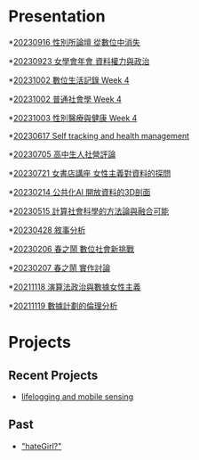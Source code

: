 # Presentation
*[20230916 性別所論壇 從數位中消失]()

*[20230923 女學會年會 資料權力與政治]()

*[20231002 數位生活記錄 Week 4](https://docs.google.com/presentation/d/e/2PACX-1vTUBy1Qj-9r5zJe7WJbeTwMb-08lkHWqgR5-CIw9KFCZGsq6wIQct9K_T2C-R01RZ8zA80Pv9RnyNPX/pub?start=false&loop=false&delayms=3000)

*[20231002 普通社會學 Week 4]()

*[20231003 性別醫療與健康 Week 4]()

*[20230617 Self tracking and health management]()

*[20230705 高中生人社營評論]()

*[20230721 女書店講座 女性主義對資料的探問]()

*[20230214 公共化AI 開放資料的3D剖面]()

*[20230515 計算社會科學的方法論與融合可能]()

*[20230428 敘事分析]()

*[20230206 春之鬧 數位社會新挑戰]()

*[20230207 春之鬧 實作討論]()


*[20211118 演算法政治與數據女性主義]()

*[20211119 數據計劃的倫理分析]()


# Projects

## Recent Projects
* [lifelogging and mobile sensing]()

## Past
* ["hateGirl?"]()

